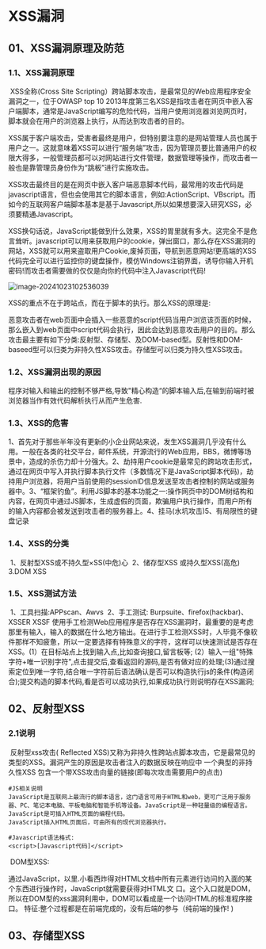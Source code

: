 # XSS漏洞

## 01、XSS漏洞原理及防范

### 1.1、XSS漏洞原理

​	XSS全称(Cross Site Scripting）跨站脚本攻击，是最常见的Web应用程序安全漏洞之一，位于OWASP top 10 2013年度第三名XSS是指攻击者在网页中嵌入客户端脚本，通常是JavaScript编写的危险代码，当用户使用浏览器浏览网页时，脚本就会在用户的浏览器上执行，从而达到攻击者的目的。

​	XSS属于客户端攻击，受害者最终是用户，但特别要注意的是网站管理人员也属于用户之一。这就意味着XSS可以进行“服务端”攻击，因为管理员要比普通用户的权限大得多，一般管理员都可以对网站进行文件管理，数据管理等操作，而攻击者一般也是靠管理员身份作为“跳板”进行实施攻击。

​	XSS攻击最终目的是在网页中嵌入客户端恶意脚本代码，最常用的攻击代码是javascript语言，但也会使用其它的脚本语言，例如:ActionScript、VBscript。而如今的互联网客户端脚本基本是基于Javascript,所以如果想要深入研究XSS，必须要精通Javascript。

​	XSS换句话说，JavaScript能做到什么效果，XSS的胃里就有多大。这完全不是危言耸听。javascript可以用来获取用户的cookie，弹出窗口，那么存在XSS漏洞的网站，XSS就可以用来盗取用户Cookie,废掉页面，导航到恶意网站!更高端的XSS代码完全可以进行监控你的键盘操作，模仿Windows注销界面，诱导你输入开机密码!而攻击者需要做的仅仅是向你的代码中注入Javascript代码!

![image-20241023102536039](C:\Users\admin\AppData\Roaming\Typora\typora-user-images\image-20241023102536039.png)

XSS的重点不在于跨站点，而在于脚本的执行。那么XSS的原理是:

​	恶意攻击者在web页面中会插入一些恶意的script代码当用户浏览该页面的时候，那么嵌入到web页面中script代码会执行，因此会达到恶意攻击用户的目的。那么攻击最主要有如下分类:反射型、存储型、及DOM-based型。反射性和DOM-baseed型可以归类为非持久性XSS攻击。存储型可以归类为持久性XSS攻击。

### 1.2、XSS漏洞出现的原因

程序对输入和输出的控制不够严格,导致"精心构造“的脚本输入后,在输到前端时被浏览器当作有效代码解析执行从而产生危害.

### 1.3、XSS的危害

​	1、首先对于那些半年没有更新的小企业网站来说，发生XSS漏洞几乎没有什么用。一般在各类的社交平台，邮件系统，开源流行的Web应用，BBS，微博等场景中，造成的杀伤力却十分强大。
​	2、劫持用户cookie是最常见的跨站攻击形式，通过在网页中写入并执行脚本执行文件（多数情况下是JavaScript脚本代码)，劫持用户浏览器，将用户当前使用的sessionlD信息发送至攻击者控制的网站或服务器中。
​	3、“框架钓鱼”。利用JS脚本的基本功能之一:操作网页中的DOM树结构和内容，在网页中通过JS脚本，生成虚假的页面，欺骗用户执行操作，而用户所有的输入内容都会被发送到攻击者的服务器上。
​	4、挂马(水坑攻击)5、有局限性的键盘记录

### 1.4、XSS的分类

​	1、反射型XSS或不持久型×SS(中危)心
​	2、储存型XSS 或持久型XSS(高危)
​	3.DOM XSS

### 1.5、XSS测试方法

​	1、工具扫描:APPscan、Awvs
​	2、手工测试: Burpsuite、firefox(hackbar)、XSSER XSSF
​	使用手工检测Web应用程序是否存在XSS漏洞时，最重要的是考虑那里有输入，输入的数据在什么地方输出。在进行手工检测XSS时，人毕竟不像软件那样不知疲惫，所以一定要选择有特殊意义的字符，这样可以快速测试是否存在XSS。
​		(1）在目标站点上找到输入点,比如查询接口,留言板等;
​		(2）输入一组"特殊字符+唯一识别字符",点击提交后,查看返回的源码,是否有做对应的处理;
​		(3)通过搜索定位到唯一字符,结合唯一字符前后语法确认是否可以构造执行js的条件(构造闭合);提交构造的脚本代码,看是否可以成功执行,如果成功执行则说明存在XSS漏洞;

## 02、反射型XSS

### 2.1说明

​	反射型xss攻击( Reflected XSS)又称为非持久性跨站点脚本攻击，它是最常见的类型的XSS。漏洞产生的原因是攻击者注入的数据反映在响应中
一个典型的非持久性XSS
包含一个带XSS攻击向量的链接(即每次攻击需要用户的点击)

```shell
#JS相关说明
JavaScript是互联网上最流行的脚本语言，这门语言可用于HTML和web，更可广泛用于服务器、PC、笔记本电脑、平板电脑和智能手机等设备。JavaScript是一种轻量级的编程语言。
JavaScript是可插入HTML页面的编程代码。
JavaScript插入HTML页面后，可由所有的现代浏览器执行。

#Javascript语法格式:
<script>[Javascript代码]</script>

```

​	DOM型XSS:

​	通过JavaScript，以里.小看西炸得对HTML文档中所有元素进行访问的入面的某个东西进行操作时，JavaScript就需要获得对HTML文
口。这个入口就是DOM，所以在DOM型的xss漏洞利用中，DOM可以看成是一个访问HTML的标准程序接口。
特征:整个过程都是在前端完成的，没有后端的参与（纯前端的操作! )

## 03、存储型XSS